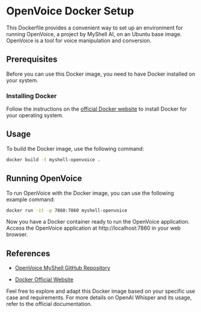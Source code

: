 # OpenVoice Docker Setup

This Dockerfile provides a convenient way to set up an environment for running OpenVoice, a project by MyShell AI, on an Ubuntu base image. OpenVoice is a tool for voice manipulation and conversion.

## Prerequisites

Before you can use this Docker image, you need to have Docker installed on your system.

### Installing Docker

Follow the instructions on the [official Docker website](https://docs.docker.com/get-docker/) to install Docker for your operating system.

## Usage
To build the Docker image, use the following command:

```bash
docker build -t myshell-openvoice .
```

## Running OpenVoice
To run OpenVoice with the Docker image, you can use the following example command:

```bash
docker run -it -p 7860:7860 myshell-openvoice
```

Now you have a Docker container ready to run the OpenVoice application. Access the OpenVoice application at http://localhost:7860 in your web browser.


## References
- [OpenVoice MyShell GitHub Repository](https://github.com/myshell-ai/OpenVoice)

- [Docker Official Website](https://docs.docker.com/get-docker/)

Feel free to explore and adapt this Docker image based on your specific use case and requirements. For more details on OpenAI Whisper and its usage, refer to the official documentation.
